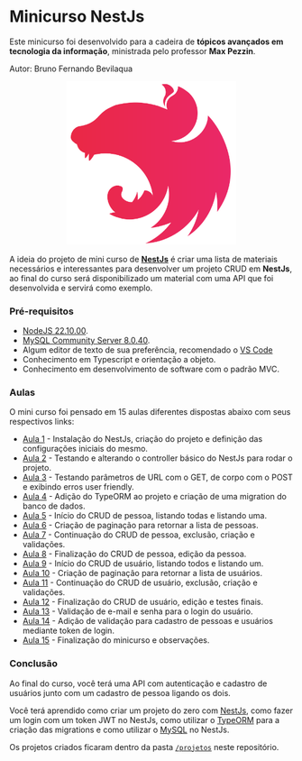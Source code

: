 # Minicurso NestJs

Este minicurso foi desenvolvido para a cadeira de **tópicos avançados em tecnologia da informação**, ministrada pelo professor **Max Pezzin**.

Autor: Bruno Fernando Bevilaqua

<div style="text-align: center;">
  <img style="width: 300px;" src="./images/nest-logo.svg" />
</div>

A ideia do projeto de mini curso de [**NestJs**](https://nestjs.com/) é criar uma lista de materiais necessários e interessantes para desenvolver um projeto CRUD em **NestJs**, ao final do curso será disponibilizado um material com uma API que foi desenvolvida e servirá como exemplo.

### Pré-requisitos

- [NodeJS 22.10.00](https://nodejs.org/en).
- [MySQL Community Server 8.0.40](https://dev.mysql.com/downloads/mysql/8.0.html).
- Algum editor de texto de sua preferência, recomendado o [VS Code](https://code.visualstudio.com/)
- Conhecimento em Typescript e orientação a objeto.
- Conhecimento em desenvolvimento de software com o padrão MVC.

### Aulas

O mini curso foi pensado em 15 aulas diferentes dispostas abaixo com seus respectivos links:

- [Aula 1](./aulas/aula-1.md) - Instalação do NestJs, criação do projeto e definição das configurações iniciais do mesmo.
- [Aula 2](./aulas/aula-2.md) - Testando e alterando o controller básico do NestJs para rodar o projeto.
- [Aula 3](./aulas/aula-3.md) - Testando parâmetros de URL com o GET, de corpo com o POST e exibindo erros user friendly.
- [Aula 4](./aulas/aula-4.md) - Adição do TypeORM ao projeto e criação de uma migration do banco de dados.
- [Aula 5](./aulas/aula-5.md) - Início do CRUD de pessoa, listando todas e listando uma.
- [Aula 6](./aulas/aula-6.md) - Criação de paginação para retornar a lista de pessoas.
- [Aula 7](./aulas/aula-7.md) - Continuação do CRUD de pessoa, exclusão, criação e validações.
- [Aula 8](./aulas/aula-8.md) - Finalização do CRUD de pessoa, edição da pessoa.
- [Aula 9](./aulas/aula-9.md) - Início do CRUD de usuário, listando todos e listando um.
- [Aula 10](./aulas/aula-10.md) - Criação de paginação para retornar a lista de usuários.
- [Aula 11](./aulas/aula-11.md) - Continuação do CRUD de usuário, exclusão, criação e validações.
- [Aula 12](./aulas/aula-12.md) - Finalização do CRUD de usuário, edição e testes finais.
- [Aula 13](./aulas/aula-13.md) - Validação de e-mail e senha para o login do usuário.
- [Aula 14](./aulas/aula-14.md) - Adição de validação para cadastro de pessoas e usuários mediante token de login.
- [Aula 15](./aulas/aula-15.md) - Finalização do minicurso e observações.

### Conclusão

Ao final do curso, você terá uma API com autenticação e cadastro de usuários junto com um cadastro de pessoa ligando os dois.

Você terá aprendido como criar um projeto do zero com [NestJs](https://nestjs.com/), como fazer um login com um token JWT no NestJs, como utilizar o [TypeORM](https://typeorm.io/) para a criação das migrations e como utilizar o [MySQL](https://www.mysql.com/) no NestJs.

Os projetos criados ficaram dentro da pasta [`/projetos`](https://github.com/BevilaquaBruno/unc-mini-curso-nestjs/tree/master/projetos) neste repositório.
